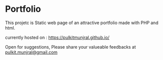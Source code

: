 # Portfolio

This projetc is Static web page of an attractive portfolio made with PHP and html.

currently hosted on : https://pulkitmunjral.github.io/

Open for suggestions, Please share your valueable feedbacks at pulkit.munjral@gmail.com
